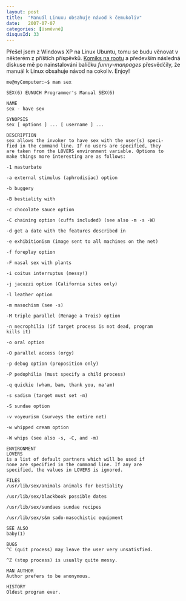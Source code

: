 ```yaml
---
layout: post
title:  "Manuál Linuxu obsahuje návod k čemukoliv"
date:   2007-07-07
categories: [úsměvné]
disqusId: 33
---
```

Přešel jsem z Windows XP na Linux Ubuntu, tomu se budu věnovat v některém z příštích příspěvků. [Komiks na rootu](http://www.root.cz/clanky/komiks-prvni-sex/) a především následná diskuse 
mě po nainstalování balíčku _funny-manpages_ přesvědčily, že manuál k Linux obsahuje návod na cokoliv. Enjoy!

    me@myComputer:~$ man sex
<!--more-->

~~~~~~~~
SEX(6) EUNUCH Programmer's Manual SEX(6)

NAME
sex - have sex

SYNOPSIS
sex [ options ] ... [ username ] ...

DESCRIPTION
sex allows the invoker to have sex with the user(s) speci-
fied in the command line. If no users are specified, they
are taken from the LOVERS environment variable. Options to
make things more interesting are as follows:

-1 masturbate

-a external stimulus (aphrodisiac) option

-b buggery

-B bestiality with 

-c chocolate sauce option

-C chaining option (cuffs included) (see also -m -s -W)

-d get a date with the features described in 

-e exhibitionism (image sent to all machines on the net)

-f foreplay option

-F nasal sex with plants

-i coitus interruptus (messy!)

-j jacuzzi option (California sites only)

-l leather option

-m masochism (see -s)

-M triple parallel (Menage a Trois) option

-n necrophilia (if target process is not dead, program
kills it)

-o oral option

-O parallel access (orgy)

-p debug option (proposition only)

-P pedophilia (must specify a child process)

-q quickie (wham, bam, thank you, ma'am)

-s sadism (target must set -m)

-S sundae option

-v voyeurism (surveys the entire net)

-w whipped cream option

-W whips (see also -s, -C, and -m)

ENVIRONMENT
LOVERS
is a list of default partners which will be used if
none are specified in the command line. If any are
specified, the values in LOVERS is ignored.

FILES
/usr/lib/sex/animals animals for bestiality

/usr/lib/sex/blackbook possible dates

/usr/lib/sex/sundaes sundae recipes

/usr/lib/sex/s&m sado-masochistic equipment

SEE ALSO
baby(1) 

BUGS
^C (quit process) may leave the user very unsatisfied.

^Z (stop process) is usually quite messy.

MAN AUTHOR
Author prefers to be anonymous.

HISTORY
Oldest program ever.
~~~~~~~~